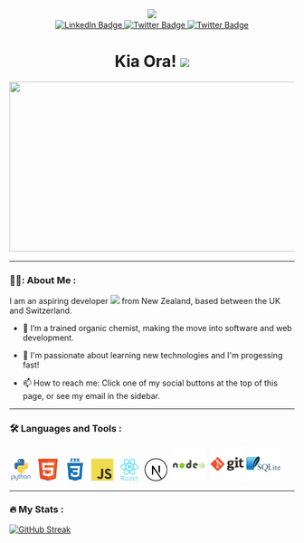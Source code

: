 <div id="header" align="center">
  <img src="https://media.giphy.com/media/v1.Y2lkPTc5MGI3NjExMTE1Mjc3ZDg4NGZmMjE2ZmJjMGJhNzM5MjY5YTlmMjE1MGY5YmM3ZiZlcD12MV9pbnRlcm5hbF9naWZzX2dpZklkJmN0PXM/Vf3ZKdillTMOOaOho0/giphy.gif" width="100"/>
  <div id="badges">
    <a href="https://www.linkedin.com/in/shaun-ferris-20a081100/">
      <img src="https://img.shields.io/badge/LinkedIn-blue?style=for-the-badge&logo=linkedin&logoColor=white" alt="LinkedIn Badge"/>
    </a>
    <a href="https://twitter.com/_ferriswheel">
      <img src="https://img.shields.io/badge/Twitter-blue?style=for-the-badge&logo=twitter&logoColor=white" alt="Twitter Badge"/>
    </a>
    <a href="mailto:slb.ferris46@gmail.com">
      <img src="https://img.shields.io/badge/Gmail-D14836?style=for-the-badge&logo=gmail&logoColor=white" alt="Twitter Badge"/>
    </a>
  </div>
  <h1>
    Kia Ora!
    <img src="https://media.giphy.com/media/hvRJCLFzcasrR4ia7z/giphy.gif" width="30px"/>
  </h1>
</div>
<div align="center">
  <img src="https://media.giphy.com/media/13GIgrGdslD9oQ/giphy.gif" width="600" height="300"/>
</div>

---

### 🧑‍💻: About Me :

I am an aspiring developer <img src="https://media.giphy.com/media/WUlplcMpOCEmTGBtBW/giphy.gif" width="30"> from New Zealand, based between the UK and Switzerland.

- :telescope: I’m a trained organic chemist, making the move into software and web development.

- :seedling: I'm passionate about learning new technologies and I'm progessing fast!

- :mailbox: How to reach me: Click one of my social buttons at the top of this page, or see my email in the sidebar.

---

### :hammer_and_wrench: Languages and Tools :

<div>
  <img src="https://github.com/devicons/devicon/blob/master/icons/python/python-original-wordmark.svg" title="Python" alt="Python" width="40" height="40"/>&nbsp;
  <img src="https://github.com/devicons/devicon/blob/master/icons/html5/html5-original.svg" title="HTML5" alt="HTML" width="40" height="40"/>&nbsp;
  <img src="https://github.com/devicons/devicon/blob/master/icons/css3/css3-plain-wordmark.svg"  title="CSS3" alt="CSS" width="40" height="40"/>&nbsp;
  <img src="https://github.com/devicons/devicon/blob/master/icons/javascript/javascript-original.svg" title="JavaScript" alt="JavaScript" width="40" height="40"/>&nbsp;
  <img src="https://github.com/devicons/devicon/blob/master/icons/react/react-original-wordmark.svg" title="React" alt="React" width="40" height="40"/>&nbsp;
  <img src="https://github.com/devicons/devicon/blob/master/icons/nextjs/nextjs-line.svg" title="Next" alt="Next" width="40" height="40"/>&nbsp;
  <img src="https://github.com/devicons/devicon/blob/master/icons/nodejs/nodejs-original-wordmark.svg" title="NodeJS" alt="NodeJS" width="60" height="60"/>&nbsp;
  <img src="https://github.com/devicons/devicon/blob/master/icons/git/git-original-wordmark.svg" title="Git" **alt="Git" width="60" height="60"/>
  <img src="https://github.com/devicons/devicon/blob/master/icons/sqlite/sqlite-original-wordmark.svg" title="SQlite" **alt="SQlite" width="60" height="60"/>
</div>

---

### :fire: My Stats :

[![GitHub Streak](http://github-readme-streak-stats.herokuapp.com?user=ShaunFerris&theme=shades-of-purple)](https://git.io/streak-stats)
